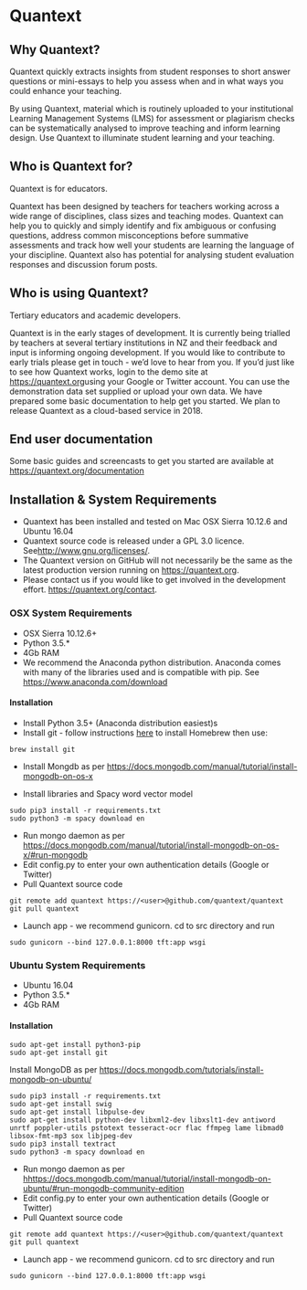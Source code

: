 # Quantext

## Why Quantext?

Quantext quickly extracts insights from student responses to short answer questions or mini-essays to help you assess when and in what ways you could enhance your teaching. 

By using Quantext, material which is routinely uploaded to your institutional Learning Management Systems (LMS) for assessment or plagiarism checks can be systematically analysed to improve teaching and inform learning design. Use Quantext to illuminate student learning and your teaching.

## Who is Quantext for?

Quantext is for educators. 

Quantext has been designed by teachers for teachers working across a wide range of disciplines, class sizes and teaching modes. Quantext can help you to quickly and simply identify and fix ambiguous or confusing questions, address common misconceptions before summative assessments and track how well your students are learning the language of your discipline. Quantext also has potential for analysing student evaluation responses and discussion forum posts.

## Who is using Quantext?

Tertiary educators and academic developers. 

Quantext is in the early stages of development. It is currently being trialled by teachers at several tertiary institutions in NZ and their feedback and input is informing ongoing development. If you would like to contribute to early trials please get in touch - we’d love to hear from you. If you’d just like to see how Quantext works, login to the demo site at <a href="https://quantext.org" target="_blank">https://quantext.org</a>using your Google or Twitter account. You can use the demonstration data set supplied or upload your own data. We have prepared some basic documentation to help get you started. We plan to release Quantext as a cloud-based service in 2018.

## End user documentation
Some basic guides and screencasts to get you started are available at <a href="https://quantext.org/documentation" target="_blank">https://quantext.org/documentation</a>

## Installation & System Requirements
* Quantext has been installed and tested on Mac OSX Sierra 10.12.6 and Ubuntu 16.04
* Quantext source code is released under a GPL 3.0 licence. See<a href="http://www.gnu.org/licenses/" target="_blank">http://www.gnu.org/licenses/</a>.
* The Quantext version on GitHub will not necessarily be the same as the latest production version running on <a href="https://quantext.org" target="_blank">https://quantext.org</a>.
* Please contact us if you would like to get involved in the development effort. <a href="https://quantext.org/contact" target="_blank">https://quantext.org/contact</a>.

### OSX System Requirements

* OSX Sierra 10.12.6+
* Python 3.5.*
* 4Gb RAM
* We recommend the Anaconda python distribution. Anaconda comes with many of the libraries used and is compatible with pip. See <a href="https://www.anaconda.com/download" target="_blank">https://www.anaconda.com/download</a>

#### Installation
* Install Python 3.5+ (Anaconda distribution easiest)s
* Install git - follow instructions <a href="https://gist.github.com/derhuerst/1b15ff4652a867391f03#file-mac-md" target="_blank">here</a> to install Homebrew then use: 
```Shell
brew install git
```
* Install Mongdb as per <a href="https://docs.mongodb.com/manual/tutorial/install-mongodb-on-os-x" target="_blank">https://docs.mongodb.com/manual/tutorial/install-mongodb-on-os-x</a>

* Install libraries and Spacy word vector model
```Shell
sudo pip3 install -r requirements.txt
sudo python3 -m spacy download en
```
* Run mongo daemon as per <a href="https://docs.mongodb.com/manual/tutorial/install-mongodb-on-os-x/#run-mongodb" target="_blank">https://docs.mongodb.com/manual/tutorial/install-mongodb-on-os-x/#run-mongodb</a>
* Edit config.py to enter your own authentication details (Google or Twitter)
* Pull Quantext source code
```Shell
git remote add quantext https://<user>@github.com/quantext/quantext
git pull quantext
```
* Launch app - we recommend gunicorn. cd to src directory and run

```Shell
sudo gunicorn --bind 127.0.0.1:8000 tft:app wsgi
```

### Ubuntu System Requirements

* Ubuntu 16.04
* Python 3.5.*
* 4Gb RAM

#### Installation

```Shell
sudo apt-get install python3-pip
sudo apt-get install git
```

Install MongoDB as per <a href="https://docs.mongodb.com/tutorials/install-mongodb-on-ubuntu/" target="_blank">https://docs.mongodb.com/tutorials/install-mongodb-on-ubuntu/</a>

```Shell
sudo pip3 install -r requirements.txt
sudo apt-get install swig
sudo apt-get install libpulse-dev
sudo apt-get install python-dev libxml2-dev libxslt1-dev antiword unrtf poppler-utils pstotext tesseract-ocr flac ffmpeg lame libmad0 libsox-fmt-mp3 sox libjpeg-dev
sudo pip3 install textract
sudo python3 -m spacy download en

```
* Run mongo daemon as per <a href="https://docs.mongodb.com/manual/tutorial/install-mongodb-on-ubuntu/#run-mongodb-community-edition" target="_blank">hhttps://docs.mongodb.com/manual/tutorial/install-mongodb-on-ubuntu/#run-mongodb-community-edition</a>
* Edit config.py to enter your own authentication details (Google or Twitter)
* Pull Quantext source code
```Shell
git remote add quantext https://<user>@github.com/quantext/quantext
git pull quantext
```
* Launch app - we recommend gunicorn. cd to src directory and run

```Shell
sudo gunicorn --bind 127.0.0.1:8000 tft:app wsgi


